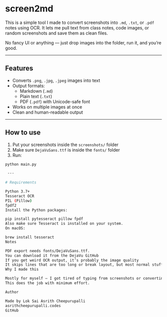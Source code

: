 # screen2md

This is a simple tool I made to convert screenshots into `.md`, `.txt`, or `.pdf` notes using OCR. It lets me pull text from class notes, code images, or random screenshots and save them as clean files.

No fancy UI or anything — just drop images into the folder, run it, and you’re good.

---

## Features

- Converts `.png`, `.jpg`, `.jpeg` images into text
- Output formats:
  - Markdown (`.md`)
  - Plain text (`.txt`)
  - PDF (`.pdf`) with Unicode-safe font
- Works on multiple images at once
- Clean and human-readable output

---

## How to use

1. Put your screenshots inside the `screenshots/` folder  
2. Make sure `DejaVuSans.ttf` is inside the `fonts/` folder  
3. Run:

```bash
python main.py

 ---
 
# Requirements

Python 3.7+
Tesseract OCR
PIL (Pillow)
fpdf2
Install the Python packages:

pip install pytesseract pillow fpdf
Also make sure Tesseract is installed on your system.
On macOS:

brew install tesseract
Notes

PDF export needs fonts/DejaVuSans.ttf.
You can download it from the DejaVu GitHub
If you get weird OCR output, it’s probably the image quality
It skips lines that are too long or break layout, but most normal stuff works fine
Why I made this

Mostly for myself — I got tired of typing from screenshots or converting notes manually.
This does the job with minimum effort.

Author

Made by Lok Sai Asrith Cheepurupalli
asrithcheepurupalli.codes
GitHub